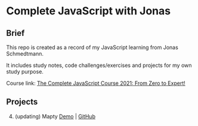# Complete JavaScript with Jonas

## Brief

This repo is created as a record of my JavaScript learning from Jonas Schmedtmann.

It includes study notes, code challenges/exercises and projects for my own study purpose.

Course link:
[The Complete JavaScript Course 2021: From Zero to Expert!](https://www.udemy.com/course/the-complete-javascript-course/?referralCode=87FE8B1039A68106DEE5)

## Projects

4. (updating) Mapty [Demo](https://howiework.github.io/Mapty/) | [GitHub](https://github.com/HowieWork/Mapty)
